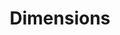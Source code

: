 ---
layout: default
bigquery: https://console.cloud.google.com/bigquery?p=covid-19-dimensions-ai&page=table&d=data&t=publications
contributors: Digital Science, https://www.digital-science.com/
cost: Free for personal, non-commercial use.
description: Dimensions contains more than 100 million publications, ranging from
  articles published in scholarly journals, books and book chapters, to preprints
  and conference proceedings. All publications are contextualized with linked data
  sets, funding, publications, patents, clinical trials, and policy documents. You
  can also view associated categories, funders, institutions, and researcher profiles.
documentation: https://docs.dimensions.ai/bigquery/index.html
last_edit: 04/07/2022, 21:24:08
location: https://www.dimensions.ai/products/free/
maintained_by: Digital Science, https://www.digital-science.com/
schema_fields:
- current_assignee
- organisation_details
- current_assignee_orgs
- metrics
- category_sdg
- resulting_publication_ids
- cpc
- mesh_terms
- priority_date
- funding_details
- research_orgs
- interventions
- links
- inventor_names
- family_members_ids
- repository_id
- phase
- date_imported_gbq
- authors
- isbn
- end_date
- legal_status
- parent_id
- researcher_ids
- open_access_categories
- category_hrcs_rac
- wikipedia_url
- status
- language
- publication_date
- ipcr
- title
- grant_number
- category_hrcs_hc
- type
- original_assignee_orgs
- external_ids
- research_org_state_codes
- established
- registry
- priority_year
- funder_org
- funding_aud
- kind
- start_date
- conference
- funding_nzd
- funding_gbp
- publication_year
- aliases
- filing_status
- date_modified
- editors
- funder_org_state_codes
- associated_publication_pmid
- granted_date
- funding_amount
- research_org_cities
- description
- acknowledgements
- original_title
- acronyms
- pmcid
- end_year
- resulting_publication_doi
- category_hra
- funding_chf
- volume
- clinical_trial_ids
- family_count
- category_icrp_ct
- foa_number
- associated_publication_arxiv_id
- original_assignee_countries
- doi
- category_icrp_cso
- cited_by_ids
- date_online
- research_org_countries
- mesh_headings
- active_years
- arxiv_id
- issue
- brief_title
- legal_events
- start_year
- types
- gender
- associated_publication_doi
- citations
- assignee_orgs
- filing_date
- funder_countries
- repository_url
- embargo_date
- investigators
- repository_name
- current_assignee_countries
- date_print
- abstract
- category_for
- email_address
- pmid
- research_org_country_names
- year
- expiration_date
- associated_grant_ids
- source_id
- jurisdiction
- concepts
- patent_ids
- application_number
- date
- original_abstract
- book_series_title
- id
- original_assignee
- expiration_year
- citation_string
- license
- supporting_grant_ids
- journal_lists
- created_date
- labels
- date_inserted
- granted_year
- address
- linkout
- altmetrics
- acronym
- assignee_countries
- name
- family_id
- date_normal
- subtitles
- funding_currency
- category_rcdc
- funding_eur
- reference_ids
- categories
- funder_org_acronyms
- funder_org_countries
- research_org_city_names
- pages
- relationships
- publication_ids
- funder_org_cities
- proceedings_title
- citations_count
- funder_orgs
- category_bra
- journal
- funding_cny
- eisbn
- funding_jpy
- conditions
- associated_publication_id
- funding_usd
- book_title
- filing_year
- publisher
- research_org_state_names
- open_access_categories_v2
- funding_cad
- category_uoa
shortname: dimensions
tags:
- scholarly literature
- patents
- funding
- clinical trials
- academic profiles
terms_of_use: 'Use of both the Dimensions COVID-19 dataset and full Dimensions dataset
  are subject to the Dimensions Terms of use: https://www.dimensions.ai/policies-terms-legal '
title: Dimensions
uuid: dcff88bd-fe6b-4fdb-8159-809bf9d7bc1c
---
